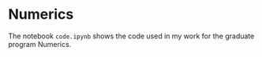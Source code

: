 # Numerics

The notebook `code.ipynb` shows the code used in my work for the graduate program Numerics.
